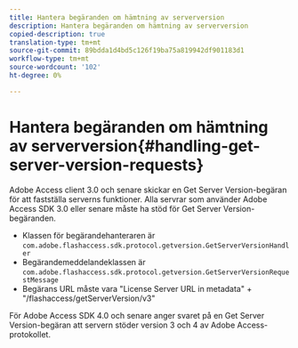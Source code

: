 ```yaml
---
title: Hantera begäranden om hämtning av serverversion
description: Hantera begäranden om hämtning av serverversion
copied-description: true
translation-type: tm+mt
source-git-commit: 89bdda1d4bd5c126f19ba75a819942df901183d1
workflow-type: tm+mt
source-wordcount: '102'
ht-degree: 0%

---
```



# Hantera begäranden om hämtning av serverversion{#handling-get-server-version-requests}

Adobe Access client 3.0 och senare skickar en Get Server Version-begäran för att fastställa serverns funktioner. Alla servrar som använder Adobe Access SDK 3.0 eller senare måste ha stöd för Get Server Version-begäranden.

* Klassen för begärandehanteraren är `com.adobe.flashaccess.sdk.protocol.getversion.GetServerVersionHandler`
* Begärandemeddelandeklassen är `com.adobe.flashaccess.sdk.protocol.getversion.GetServerVersionRequestMessage`
* Begärans URL måste vara &quot;License Server URL in metadata&quot; + &quot;/flashaccess/getServerVersion/v3&quot;

För Adobe Access SDK 4.0 och senare anger svaret på en Get Server Version-begäran att servern stöder version 3 och 4 av Adobe Access-protokollet.
